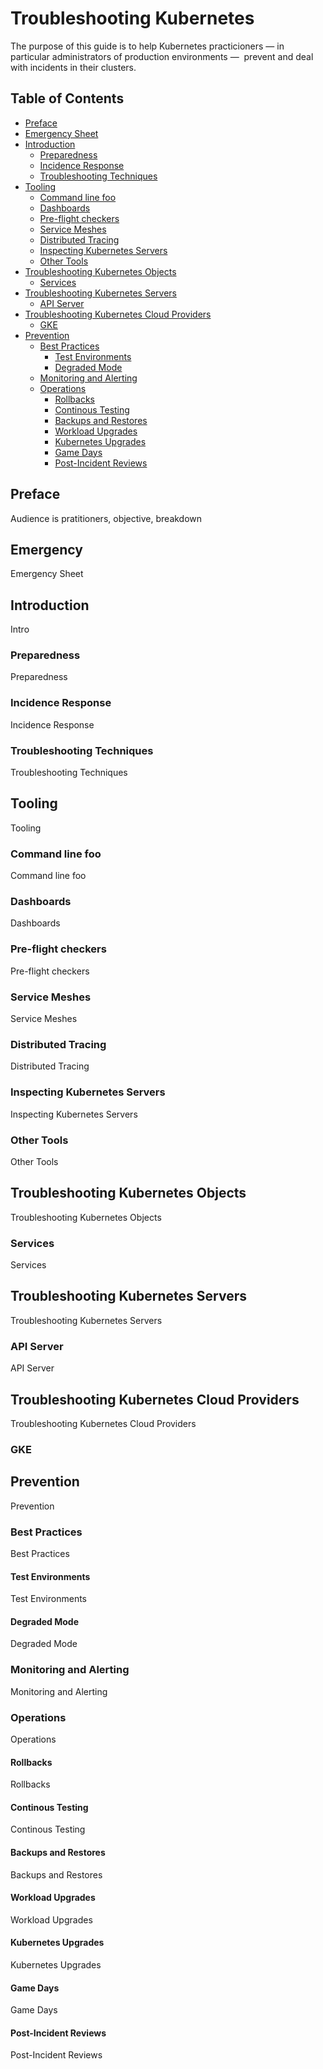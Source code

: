 # Troubleshooting Kubernetes

The purpose of this guide is to help Kubernetes practicioners — in particular administrators of production environments —  prevent and deal with incidents in their clusters.

## Table of Contents

- [Preface](#preface)
- [Emergency Sheet](#emergency-sheet)
- [Introduction](#introduction)
	* [Preparedness](#preparedness)
	* [Incidence Response](#incidence-response)
	* [Troubleshooting Techniques](#troubleshooting-techniques) 
- [Tooling](#tooling)
	* [Command line foo](#command-line-fu)
	* [Dashboards](#dashboards)
	* [Pre-flight checkers](#pre-flight-checkers)
	* [Service Meshes](#service-meshes)
	* [Distributed Tracing](#distributed-tracing)
	* [Inspecting Kubernetes Servers](#inspecting-kubernetes-servers)
	* [Other Tools](#other-tools)
- [Troubleshooting Kubernetes Objects](#troubleshooting-kubernetes-objects)
	* [Services](#services)
- [Troubleshooting Kubernetes Servers](#troubleshooting-kubernetes-servers)
	* [API Server](#api-server)
- [Troubleshooting Kubernetes Cloud Providers](#troubleshooting-kubernetes-cloud-providers)
	* [GKE](#gke)
- [Prevention](#prevention)
	* [Best Practices](#best-practices)
		+ [Test Environments](#test-environments)
		+ [Degraded Mode](#degraded-mode) 
	* [Monitoring and Alerting](#monitoring-and-alerting)
	* [Operations](#operations)
		+ [Rollbacks](#rollbacks)
		+ [Continous Testing](#continous-testing)
		+ [Backups and Restores](#backups-and-restores)
		+ [Workload Upgrades](#workload-upgrades)
		+ [Kubernetes Upgrades](#kubernetes-upgrades)
		+ [Game Days](#game-days)
		+ [Post-Incident Reviews](#post-incident-reviews)

	
	
	
	
## Preface
Audience is pratitioners, objective, breakdown

## Emergency
Emergency Sheet

## Introduction
Intro

### Preparedness
Preparedness


### Incidence Response
Incidence Response

### Troubleshooting Techniques
Troubleshooting Techniques

## Tooling
Tooling

### Command line foo
Command line foo

### Dashboards
Dashboards

### Pre-flight checkers
Pre-flight checkers

### Service Meshes
Service Meshes

### Distributed Tracing
Distributed Tracing

### Inspecting Kubernetes Servers
Inspecting Kubernetes Servers

### Other Tools
Other Tools


## Troubleshooting Kubernetes Objects
Troubleshooting Kubernetes Objects

### Services
Services

## Troubleshooting Kubernetes Servers
Troubleshooting Kubernetes Servers

### API Server
API Server

## Troubleshooting Kubernetes Cloud Providers
Troubleshooting Kubernetes Cloud Providers

### GKE

## Prevention
Prevention

### Best Practices
Best Practices

#### Test Environments
Test Environments

#### Degraded Mode
Degraded Mode

### Monitoring and Alerting
Monitoring and Alerting

### Operations
Operations

#### Rollbacks
Rollbacks

#### Continous Testing
Continous Testing

#### Backups and Restores
Backups and Restores

#### Workload Upgrades
Workload Upgrades

#### Kubernetes Upgrades
Kubernetes Upgrades

#### Game Days
Game Days

#### Post-Incident Reviews
Post-Incident Reviews






